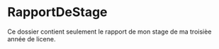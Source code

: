 # RapportDeStage
Ce dossier contient seulement le rapport de mon stage de ma troisièe année de licene.
